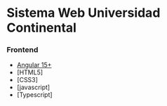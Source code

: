 # Sistema Web Universidad Continental

### **Frontend**
- [Angular 15+](https://angular.io/)
- [HTML5]
- [CSS3]
- [javascript]
- [Typescript]
